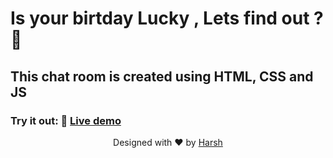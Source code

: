 # Is your birtday Lucky , Lets find out ?🚀
 
 ## This chat room is created using HTML, CSS and JS
 
 ### Try it out: 🌟   [Live demo](https://harsh-chat-room.herokuapp.com)
 
 

<p align="center">
Designed with ❤️ by <a href="https://kumarharsh.netlify.app">Harsh</a>
</p>
